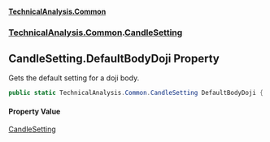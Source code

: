 #### [TechnicalAnalysis.Common](TechnicalAnalysis.Common.md 'TechnicalAnalysis.Common')
### [TechnicalAnalysis.Common](TechnicalAnalysis.Common.md#TechnicalAnalysis.Common 'TechnicalAnalysis.Common').[CandleSetting](CandleSetting.md 'TechnicalAnalysis.Common.CandleSetting')

## CandleSetting.DefaultBodyDoji Property

Gets the default setting for a doji body.

```csharp
public static TechnicalAnalysis.Common.CandleSetting DefaultBodyDoji { get; }
```

#### Property Value
[CandleSetting](CandleSetting.md 'TechnicalAnalysis.Common.CandleSetting')